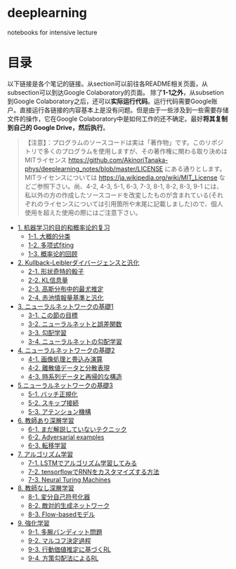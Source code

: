 # deeplearning
notebooks for intensive lecture

# 目录
以下链接是各个笔记的链接。从section可以前往各README相关页面，从subsection可以到达Google Colaboratory的页面。
除了**1-1之外**，从subsetion到Google Colaboratory之后，还可以**实际运行代码**。运行代码需要Google账户。直接运行各链接的内容基本上是没有问题。但是由于一些涉及到一些需要存储文件的操作，它在Google Colaboratory中是如何工作的还不确定。最好**将其复制到自己的 Google Drive，然后执行**。

> 【注意】：プログラムのソースコードは実は「著作物」です。このリポジトリで多くのプログラムを使用しますが、その著作権に関わる取り決めはMITライセンス https://github.com/AkinoriTanaka-phys/deeplearning_notes/blob/master/LICENSE にある通りとします。MITライセンスについては https://ja.wikipedia.org/wiki/MIT_License などご参照下さい。尚、4-2, 4-3, 5-1, 6-3, 7-3, 8-1, 8-2, 8-3, 9-1 には、私以外の方の作成したソースコードを改変したものが含まれている(それぞれのライセンスについては引用箇所や末尾に記載しました)ので、個人使用を超えた使用の際にはご注意下さい。

- [1. 机器学习的目的和概率论的复习](https://github.com/AkinoriTanaka-phys/deeplearning_notes/blob/master/section1/README.md)
    - [1-1. 大概的分类](https://colab.research.google.com/github/AkinoriTanaka-phys/deeplearning_notes/blob/master/section1/1-1.ipynb)
    - [1-2. 多项式fiting](https://colab.research.google.com/github/AkinoriTanaka-phys/deeplearning_notes/blob/master/section1/1-2.ipynb)
    - [1-3. 概率论的回顾](https://colab.research.google.com/github/AkinoriTanaka-phys/deeplearning_notes/blob/master/section1/1-3.ipynb)
- [2. Kullback-Leiblerダイバージェンスと汎化](https://github.com/AkinoriTanaka-phys/deeplearning_notes/blob/master/section2/README.md)
    - [2-1. 形状奇特的骰子](https://colab.research.google.com/github/AkinoriTanaka-phys/deeplearning_notes/blob/master/section2/2-1.ipynb)
    - [2-2. KL信息量](https://colab.research.google.com/github/AkinoriTanaka-phys/deeplearning_notes/blob/master/section2/2-2.ipynb)
    - [2-3. 高斯分布中的最尤推定](https://colab.research.google.com/github/AkinoriTanaka-phys/deeplearning_notes/blob/master/section2/2-3.ipynb)
    - [2-4. 赤池情報量基準と汎化](https://colab.research.google.com/github/AkinoriTanaka-phys/deeplearning_notes/blob/master/section2/2-4.ipynb)
- [3. ニューラルネットワークの基礎1](https://github.com/AkinoriTanaka-phys/deeplearning_notes/blob/master/section3/README.md)
    - [3-1. この節の目標](https://colab.research.google.com/github/AkinoriTanaka-phys/deeplearning_notes/blob/master/section3/3-1.ipynb)
    - [3-2. ニューラルネットと誤差関数](https://colab.research.google.com/github/AkinoriTanaka-phys/deeplearning_notes/blob/master/section3/3-2.ipynb)
    - [3-3. 勾配学習](https://colab.research.google.com/github/AkinoriTanaka-phys/deeplearning_notes/blob/master/section3/3-3.ipynb)
    - [3-4. ニューラルネットの勾配学習](https://colab.research.google.com/github/AkinoriTanaka-phys/deeplearning_notes/blob/master/section3/3-4.ipynb)
- [4. ニューラルネットワークの基礎2](https://github.com/AkinoriTanaka-phys/deeplearning_notes/blob/master/section4/README.md)
    - [4-1. 画像処理と畳込み演算](https://colab.research.google.com/github/AkinoriTanaka-phys/deeplearning_notes/blob/master/section4/4-1.ipynb)
    - [4-2. 離散値データと分散表現](https://colab.research.google.com/github/AkinoriTanaka-phys/deeplearning_notes/blob/master/section4/4-2.ipynb)
    - [4-3. 時系列データと再帰的な構造](https://colab.research.google.com/github/AkinoriTanaka-phys/deeplearning_notes/blob/master/section4/4-3.ipynb)
- [5.ニューラルネットワークの基礎3](https://github.com/AkinoriTanaka-phys/deeplearning_notes/blob/master/section5/README.md)
    - [5-1. バッチ正規化](https://colab.research.google.com/github/AkinoriTanaka-phys/deeplearning_notes/blob/master/section5/5-1.ipynb)
    - [5-2. スキップ接続](https://colab.research.google.com/github/AkinoriTanaka-phys/deeplearning_notes/blob/master/section5/5-2.ipynb)
    - [5-3. アテンション機構](https://colab.research.google.com/github/AkinoriTanaka-phys/deeplearning_notes/blob/master/section5/5-3.ipynb)
- [6. 教師あり深層学習](https://github.com/AkinoriTanaka-phys/deeplearning_notes/blob/master/section6/README.md)
    - [6-1. まだ解説していないテクニック](https://colab.research.google.com/github/AkinoriTanaka-phys/deeplearning_notes/blob/master/section6/6-1.ipynb)
    - [6-2. Adversarial examples](https://colab.research.google.com/github/AkinoriTanaka-phys/deeplearning_notes/blob/master/section6/6-2.ipynb)
    - [6-3. 転移学習](https://colab.research.google.com/github/AkinoriTanaka-phys/deeplearning_notes/blob/master/section6/6-3.ipynb)
- [7. アルゴリズム学習](https://github.com/AkinoriTanaka-phys/deeplearning_notes/blob/master/section7/README.md)
    - [7-1. LSTMでアルゴリズム学習してみる](https://colab.research.google.com/github/AkinoriTanaka-phys/deeplearning_notes/blob/master/section7/7-1.ipynb)
    - [7-2. tensorflowでRNNをカスタマイズする方法](https://colab.research.google.com/github/AkinoriTanaka-phys/deeplearning_notes/blob/master/section7/7-2.ipynb)
    - [7-3. Neural Turing Machines](https://colab.research.google.com/github/AkinoriTanaka-phys/deeplearning_notes/blob/master/section7/7-3.ipynb)
- [8. 教師なし深層学習](https://github.com/AkinoriTanaka-phys/deeplearning_notes/blob/master/section8/README.md)
    - [8-1. 変分自己符号化器](https://colab.research.google.com/github/AkinoriTanaka-phys/deeplearning_notes/blob/master/section8/8-1.ipynb)
    - [8-2. 敵対的生成ネットワーク](https://colab.research.google.com/github/AkinoriTanaka-phys/deeplearning_notes/blob/master/section8/8-2.ipynb)
    - [8-3. Flow-basedモデル](https://colab.research.google.com/github/AkinoriTanaka-phys/deeplearning_notes/blob/master/section8/8-3.ipynb)
- [9. 強化学習](https://github.com/AkinoriTanaka-phys/deeplearning_notes/blob/master/section9/README.md)
    - [9-1. 多腕バンディット問題](https://colab.research.google.com/github/AkinoriTanaka-phys/deeplearning_notes/blob/master/section9/9-1.ipynb)
    - [9-2. マルコフ決定過程](https://colab.research.google.com/github/AkinoriTanaka-phys/deeplearning_notes/blob/master/section9/9-2.ipynb)
    - [9-3. 行動価値推定に基づくRL](https://colab.research.google.com/github/AkinoriTanaka-phys/deeplearning_notes/blob/master/section9/9-3.ipynb)
    - [9-4. 方策勾配法によるRL](https://colab.research.google.com/github/AkinoriTanaka-phys/deeplearning_notes/blob/master/section9/9-4.ipynb)
